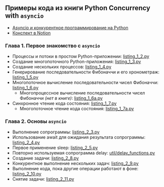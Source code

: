 ## Примеры кода из книги Python Concurrency with `asyncio` 

- [Asyncio и конкурентное программирование на Python](http://library.hazadus.ru/books/47/details/)
- [Конспект в Notion](https://www.notion.so/hazadus/asyncio-f580c8ef34b34318a33de02a40461834?pvs=4)

### Глава 1. Первое знакомство с `asyncio`

- Процессы и потоки в простом Python-приложении: [listing_1_2.py](listing_1_2.py)
- Создание многопоточного Python-приложения: [listing_1_3.py](listing_1_3.py)
- Создание нескольких процессов: [listing_1_4.py](listing_1_4.py)
- Генерирование последовательности Фибоначчи и его хронометраж: [listing_1_5.py](listing_1_5.py)
- Многопоточное вычисление последовательности чисел Фибоначчи: [listing_1_6.py](listing_1_6.py)
   - Многопроцессное вычисление последовательности чисел Фибоначчи _(нет в книге)_: [listing_1_6a.py](listing_1_6a.py) 
- Синхронное чтение кода состояния: [listing_1_7.py](listing_1_7.py)
   - Многопоточное чтение кода состояния: [listing_1_7a.py](listing_1_7a.py)

### Глава 2. Основы `asyncio`

- Выполнение сопрограммы: [listing_2_3.py](listing_2_3.py)
- Использование await для ожидания результата сопрограммы: [listing_2_4.py](listing_2_4.py)
- Первое применение sleep: [listing_2_5.py](listing_2_5.py)
- Повторно используемая сопрограмма delay: [util/delay_functions.py](util/delay_functions.py)
- Создание задачи: [listing_2_8.py](listing_2_8.py)
- Конкурентное выполнение нескольких задач: [listing_2_9.py](listing_2_9.py)
- Выполнение кода, пока другие операции работают в фоне: [listing_2_10.py](listing_2_10.py)
- Снятие задачи: [listing_2_11.py](listing_2_11.py)